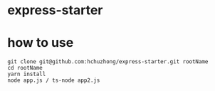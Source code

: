 # express-starter

# how to use

```
git clone git@github.com:hchuzhong/express-starter.git rootName
cd rootName
yarn install
node app.js / ts-node app2.js
```
